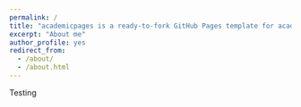 ```yaml
---
permalink: /
title: "academicpages is a ready-to-fork GitHub Pages template for academic personal websites"
excerpt: "About me"
author_profile: yes
redirect_from: 
  - /about/
  - /about.html
---
```


Testing
